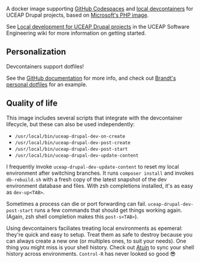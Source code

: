 A docker image supporting [GitHub Codespaces](https://github.com/features/codespaces) and [local devcontainers](https://containers.dev) for UCEAP Drupal projects, based on [Microsoft's PHP image](https://github.com/devcontainers/images/tree/main/src/php).

See [Local development for UCEAP Drupal projects](https://github.com/UCEAP/.github-private/wiki/Local-development-for-UCEAP-Drupal-projects) in the UCEAP Software Engineering wiki for more information on getting started.

## Personalization

Devcontainers support dotfiles!

See the [GitHub documentation](https://docs.github.com/en/codespaces/setting-your-user-preferences/personalizing-github-codespaces-for-your-account#dotfiles) for more info, and check out [Brandt's personal dotfiles](https://github.com/kurowski/dotfiles) for an example.

## Quality of life

This image includes several scripts that integrate with the devcontainer lifecycle, but these can also be used independently:

* `/usr/local/bin/uceap-drupal-dev-on-create`
* `/usr/local/bin/uceap-drupal-dev-post-create`
* `/usr/local/bin/uceap-drupal-dev-post-start`
* `/usr/local/bin/uceap-drupal-dev-update-content`

I frequently invoke `uceap-drupal-dev-update-content` to reset my local environment after switching branches. It runs `composer install` and invokes `db-rebuild.sh` with a fresh copy of the latest snapshot of the dev environment database and files. With zsh completions installed, it's as easy as `dev-up<TAB>`.

Sometimes a process can die or port forwarding can fail. `uceap-drupal-dev-post-start` runs a few commands that should get things working again. (Again, zsh shell completion makes this `post-s<TAB>`).

Using devcontainers faciliates treating local environments as epemeral: they're quick and easy to setup. Treat them as safe to destroy because you can always create a new one (or multiples ones, to suit your needs). One thing you might miss is your shell history. Check out [Atuin](https://atuin.sh/) to sync your shell history across environments. `Control-R` has never looked so good 😎
